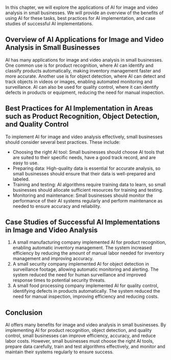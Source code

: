 

In this chapter, we will explore the applications of AI for image and video analysis in small businesses. We will provide an overview of the benefits of using AI for these tasks, best practices for AI implementation, and case studies of successful AI implementations.

Overview of AI Applications for Image and Video Analysis in Small Businesses
----------------------------------------------------------------------------

AI has many applications for image and video analysis in small businesses. One common use is for product recognition, where AI can identify and classify products automatically, making inventory management faster and more accurate. Another use is for object detection, where AI can detect and track objects in videos or images, enabling automated monitoring and surveillance. AI can also be used for quality control, where it can identify defects in products or equipment, reducing the need for manual inspection.

Best Practices for AI Implementation in Areas such as Product Recognition, Object Detection, and Quality Control
----------------------------------------------------------------------------------------------------------------

To implement AI for image and video analysis effectively, small businesses should consider several best practices. These include:

* Choosing the right AI tool: Small businesses should choose AI tools that are suited to their specific needs, have a good track record, and are easy to use.
* Preparing data: High-quality data is essential for accurate analysis, so small businesses should ensure that their data is well-prepared and labeled.
* Training and testing: AI algorithms require training data to learn, so small businesses should allocate sufficient resources for training and testing.
* Monitoring and maintenance: Small businesses should monitor the performance of their AI systems regularly and perform maintenance as needed to ensure accuracy and reliability.

Case Studies of Successful AI Implementations in Image and Video Analysis
-------------------------------------------------------------------------

1. A small manufacturing company implemented AI for product recognition, enabling automatic inventory management. The system increased efficiency by reducing the amount of manual labor needed for inventory management and improving accuracy.
2. A small security company implemented AI for object detection in surveillance footage, allowing automatic monitoring and alerting. The system reduced the need for human surveillance and improved response times to potential security threats.
3. A small food processing company implemented AI for quality control, identifying defects in products automatically. The system reduced the need for manual inspection, improving efficiency and reducing costs.

Conclusion
----------

AI offers many benefits for image and video analysis in small businesses. By implementing AI for product recognition, object detection, and quality control, small businesses can improve efficiency, accuracy, and reduce labor costs. However, small businesses must choose the right AI tools, prepare data carefully, train and test algorithms effectively, and monitor and maintain their systems regularly to ensure success.
